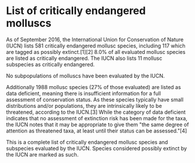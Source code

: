 # List of critically endangered molluscs

As of September 2016, the International Union for Conservation of Nature (IUCN) lists 581 critically endangered mollusc species, including 117 which are tagged as possibly extinct.[1][2] 8.0% of all evaluated mollusc species are listed as critically endangered. The IUCN also lists 11 mollusc subspecies as critically endangered.

No subpopulations of molluscs have been evaluated by the IUCN.

Additionally 1988 mollusc species (27% of those evaluated) are listed as data deficient, meaning there is insufficient information for a full assessment of conservation status. As these species typically have small distributions and/or populations, they are intrinsically likely to be threatened, according to the IUCN.[3] While the category of data deficient indicates that no assessment of extinction risk has been made for the taxa, the IUCN notes that it may be appropriate to give them "the same degree of attention as threatened taxa, at least until their status can be assessed."[4]

This is a complete list of critically endangered mollusc species and subspecies evaluated by the IUCN. Species considered possibly extinct by the IUCN are marked as such.